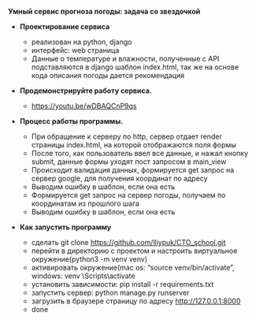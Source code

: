 **Умный сервис прогноза погоды: задача со звездочкой**
- **Проектирование сервиса**
    - реализован на python, django
    - интерфейс: web страница
    - Данные о температуре и влажности, полученные с API подставляются в django шаблон index.html, так же на основе кода описания погоды дается рекомендация

- **Продемонстрируйте работу сервиса.**
    - https://youtu.be/wDBAQCnP9qs

- **Процесс работы программы.**
    - При обращение к серверу по http, сервер отдает render страницы index.html, на которой отображаются поля формы
    - После того, как пользователь ввел все данные, и нажал кнопку submit, данные формы уходят пост запросом в main_view
    - Происходит валидация данных, формируется get запрос на сервер google, для получения координат по адресу
    - Выводим ошибку в шаблон, если она есть
    - Формируется get запрос на сервер погоды, получаем по координатам из прошлого шага
    - Выводим ошибку в шаблон, если она есть

- **Как запустить программу**
    - сделать git clone https://github.com/lliypuk/CTO_school.git
    - перейти в директорию с проектом и настроить виртуальное окружение(python3 -m venv venv)
    - активировать окружение(mac os: “source venv/bin/activate”, windows: venv \Scripts\activate
    - установить зависимости: pip install -r requirements.txt
    - запустить сервер: python manage.py runserver
    - загрузить в браузере страницу по адресу http://127.0.0.1:8000
    - done
